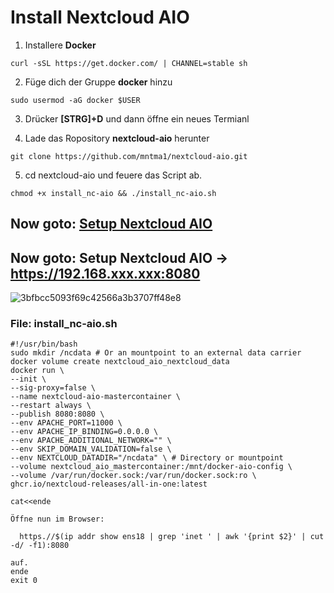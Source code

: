 # Install Nextcloud AIO
 
1. Installere **Docker** 
```
curl -sSL https://get.docker.com/ | CHANNEL=stable sh
```
2. Füge dich der Gruppe **docker** hinzu
 
```
sudo usermod -aG docker $USER
```
3. Drücker **[STRG]+D** und dann öffne ein neues Termianl
 
4. Lade das Ropository **nextcloud-aio** herunter
 
```
git clone https://github.com/mntma1/nextcloud-aio.git
```
 
5. cd nextcloud-aio und feuere das Script ab.
 
```
chmod +x install_nc-aio && ./install_nc-aio.sh
```
 
## Now goto: [Setup Nextcloud AIO](https://192.168.17.55:8080)
## Now goto: Setup Nextcloud AIO -> https://192.168.xxx.xxx:8080

![3bfbcc5093f69c42566a3b3707ff48e8](https://github.com/user-attachments/assets/89760348-c18a-4900-a819-d5a89a0ea9cd)
 
### File: install_nc-aio.sh
```
#!/usr/bin/bash
sudo mkdir /ncdata # Or an mountpoint to an external data carrier
docker volume create nextcloud_aio_nextcloud_data
docker run \
--init \
--sig-proxy=false \
--name nextcloud-aio-mastercontainer \
--restart always \
--publish 8080:8080 \
--env APACHE_PORT=11000 \
--env APACHE_IP_BINDING=0.0.0.0 \
--env APACHE_ADDITIONAL_NETWORK="" \
--env SKIP_DOMAIN_VALIDATION=false \
--env NEXTCLOUD_DATADIR="/ncdata" \ # Directory or mountpoint
--volume nextcloud_aio_mastercontainer:/mnt/docker-aio-config \
--volume /var/run/docker.sock:/var/run/docker.sock:ro \
ghcr.io/nextcloud-releases/all-in-one:latest

cat<<ende
 
Öffne nun im Browser: 
 
  https.//$(ip addr show ens18 | grep 'inet ' | awk '{print $2}' | cut -d/ -f1):8080
 
auf.
ende
exit 0
```

